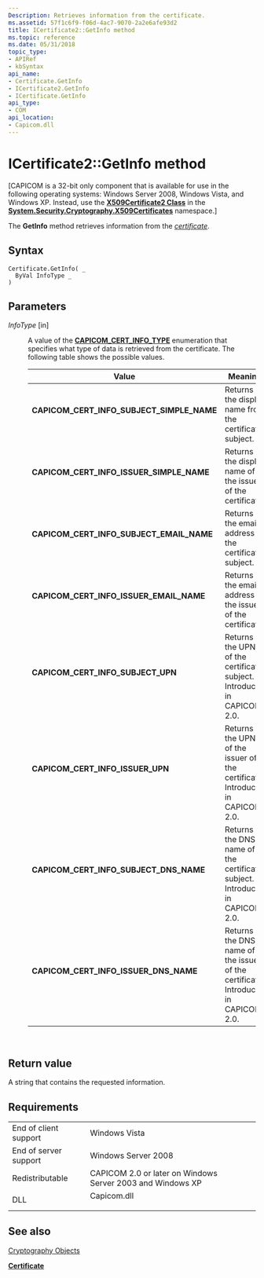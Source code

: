 ```yaml
---
Description: Retrieves information from the certificate.
ms.assetid: 57f1c6f9-f06d-4ac7-9070-2a2e6afe93d2
title: ICertificate2::GetInfo method
ms.topic: reference
ms.date: 05/31/2018
topic_type:
- APIRef
- kbSyntax
api_name:
- Certificate.GetInfo
- ICertificate2.GetInfo
- ICertificate.GetInfo
api_type:
- COM
api_location:
- Capicom.dll
---
```


# ICertificate2::GetInfo method

\[CAPICOM is a 32-bit only component that is available for use in the following operating systems: Windows Server 2008, Windows Vista, and Windows XP. Instead, use the [**X509Certificate2 Class**](https://msdn.microsoft.com/library/Hh424017(v=MSDN.10).aspx) in the [**System.Security.Cryptography.X509Certificates**](https://msdn.microsoft.com/library/73091bzx(v=VS.71).aspx) namespace.\]

The **GetInfo** method retrieves information from the [*certificate*](https://msdn.microsoft.com/en-us/library/ms721572(v=VS.85).aspx).

## Syntax


```VB
Certificate.GetInfo( _
  ByVal InfoType _
)
```



## Parameters

<dl> <dt>

*InfoType* \[in\]
</dt> <dd>

A value of the [**CAPICOM\_CERT\_INFO\_TYPE**](capicom-cert-info-type.md) enumeration that specifies what type of data is retrieved from the certificate. The following table shows the possible values.



| Value                                                                                                                                                                                                                                     | Meaning                                                                                      |
|-------------------------------------------------------------------------------------------------------------------------------------------------------------------------------------------------------------------------------------------|----------------------------------------------------------------------------------------------|
| <span id="CAPICOM_CERT_INFO_SUBJECT_SIMPLE_NAME"></span><span id="capicom_cert_info_subject_simple_name"></span><dl> <dt>**CAPICOM\_CERT\_INFO\_SUBJECT\_SIMPLE\_NAME**</dt> </dl> | Returns the display name from the certificate subject.<br/>                            |
| <span id="CAPICOM_CERT_INFO_ISSUER_SIMPLE_NAME"></span><span id="capicom_cert_info_issuer_simple_name"></span><dl> <dt>**CAPICOM\_CERT\_INFO\_ISSUER\_SIMPLE\_NAME**</dt> </dl>    | Returns the display name of the issuer of the certificate.<br/>                        |
| <span id="CAPICOM_CERT_INFO_SUBJECT_EMAIL_NAME"></span><span id="capicom_cert_info_subject_email_name"></span><dl> <dt>**CAPICOM\_CERT\_INFO\_SUBJECT\_EMAIL\_NAME**</dt> </dl>    | Returns the email address of the certificate subject.<br/>                             |
| <span id="CAPICOM_CERT_INFO_ISSUER_EMAIL_NAME"></span><span id="capicom_cert_info_issuer_email_name"></span><dl> <dt>**CAPICOM\_CERT\_INFO\_ISSUER\_EMAIL\_NAME**</dt> </dl>       | Returns the email address of the issuer of the certificate.<br/>                       |
| <span id="CAPICOM_CERT_INFO_SUBJECT_UPN"></span><span id="capicom_cert_info_subject_upn"></span><dl> <dt>**CAPICOM\_CERT\_INFO\_SUBJECT\_UPN**</dt> </dl>                          | Returns the UPN of the certificate subject. Introduced in CAPICOM 2.0.<br/>            |
| <span id="CAPICOM_CERT_INFO_ISSUER_UPN"></span><span id="capicom_cert_info_issuer_upn"></span><dl> <dt>**CAPICOM\_CERT\_INFO\_ISSUER\_UPN**</dt> </dl>                             | Returns the UPN of the issuer of the certificate. Introduced in CAPICOM 2.0.<br/>      |
| <span id="CAPICOM_CERT_INFO_SUBJECT_DNS_NAME"></span><span id="capicom_cert_info_subject_dns_name"></span><dl> <dt>**CAPICOM\_CERT\_INFO\_SUBJECT\_DNS\_NAME**</dt> </dl>          | Returns the DNS name of the certificate subject. Introduced in CAPICOM 2.0.<br/>       |
| <span id="CAPICOM_CERT_INFO_ISSUER_DNS_NAME"></span><span id="capicom_cert_info_issuer_dns_name"></span><dl> <dt>**CAPICOM\_CERT\_INFO\_ISSUER\_DNS\_NAME**</dt> </dl>             | Returns the DNS name of the issuer of the certificate. Introduced in CAPICOM 2.0.<br/> |



 

</dd> </dl>

## Return value

A string that contains the requested information.

## Requirements



|                                  |                                                                                        |
|----------------------------------|----------------------------------------------------------------------------------------|
| End of client support<br/> | Windows Vista<br/>                                                               |
| End of server support<br/> | Windows Server 2008<br/>                                                         |
| Redistributable<br/>       | CAPICOM 2.0 or later on Windows Server 2003 and Windows XP<br/>                  |
| DLL<br/>                   | <dl> <dt>Capicom.dll</dt> </dl> |



## See also

<dl> <dt>

[Cryptography Objects](cryptography-objects.md)
</dt> <dt>

[**Certificate**](certificate.md)
</dt> </dl>

 

 





